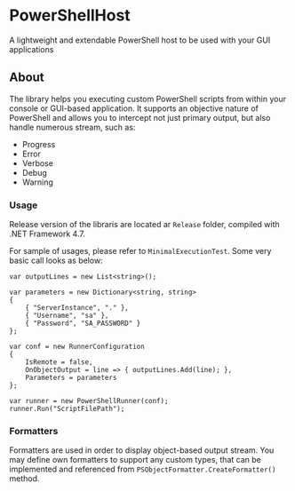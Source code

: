 # PowerShellHost
A lightweight and extendable PowerShell host to be used with your GUI applications


## About

The library helps you executing custom PowerShell scripts from within your console or GUI-based application. 
It supports an objective nature of PowerShell and allows you to intercept not just primary output, but also handle numerous stream, such as:
* Progress
* Error
* Verbose
* Debug
* Warning


### Usage

Release version of the libraris are located ar `Release` folder, compiled with .NET Framework 4.7.


For sample of usages, please refer to `MinimalExecutionTest`. Some very basic call looks as below:


```
var outputLines = new List<string>();

var parameters = new Dictionary<string, string>
{
    { "ServerInstance", "." },
    { "Username", "sa" },
    { "Password", "SA_PASSWORD" }
};

var conf = new RunnerConfiguration
{
    IsRemote = false,
    OnObjectOutput = line => { outputLines.Add(line); },
    Parameters = parameters
};

var runner = new PowerShellRunner(conf);
runner.Run("ScriptFilePath");
```


### Formatters

Formatters are used in order to display object-based output stream. You may define own formatters to support any custom types, that can be implemented and referenced from `PSObjectFormatter.CreateFormatter()` method.